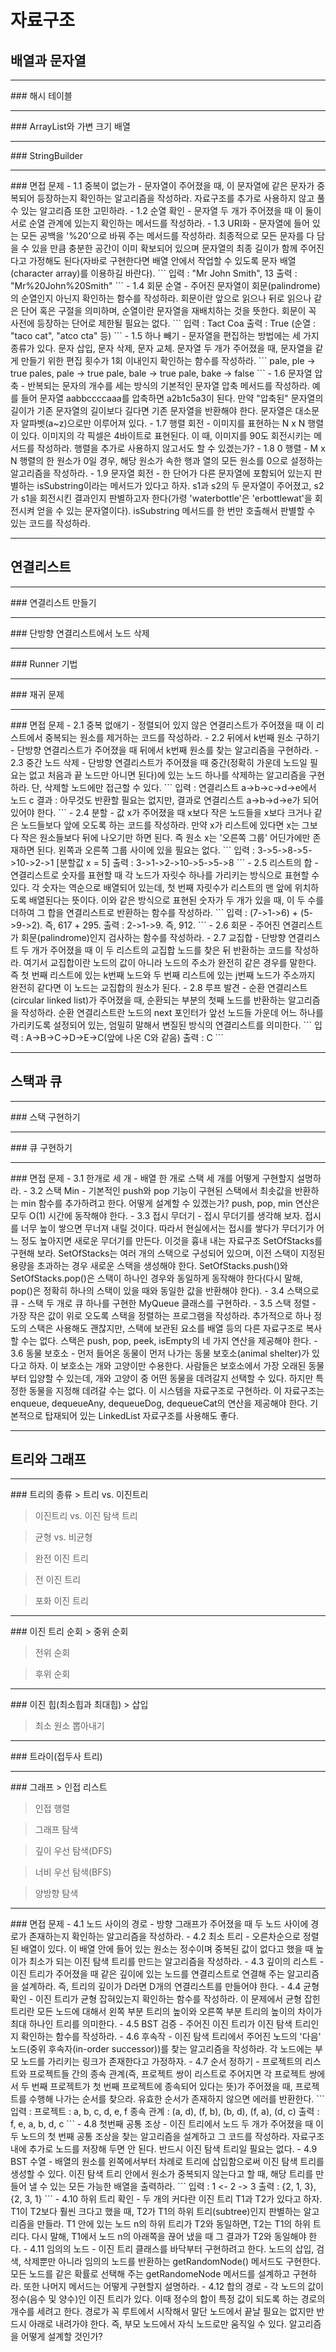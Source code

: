 # 자료구조

## 배열과 문자열
<hr>
### 해시 테이블
<hr>
### ArrayList와 가변 크기 배열
<hr>
### StringBuilder
<hr>
### 면접 문제
- 1.1 중복이 없는가
  - 문자열이 주어졌을 때, 이 문자열에 같은 문자가 중복되어 등장하는지 확인하는 알고리즘을 작성하라. 자료구조를 추가로 사용하지 않고 풀 수 있는 알고리즘 또한 고민하라.
- 1.2 순열 확인
  - 문자열 두 개가 주어졌을 때 이 둘이 서로 순열 관계에 있는지 확인하는 메서드를 작성하라.
- 1.3 URI화
  - 문자열에 들어 있는 모든 공백을 '%20'으로 바꿔 주는 메서드를 작성하라. 최종적으로 모든 문자를 다 담을 수 있을 만큼 충분한 공간이 이미 확보되어 있으며 문자열의 최종 길이가 함께 주어진다고 가정해도 된다(자바로 구현한다면 배열 안에서 작업할 수 있도록 문자 배열(character array)를 이용하길 바란다).
  ```
	입력 : "Mr John Smith", 13
	출력 : "Mr%20John%20Smith"
  ```
- 1.4 회문 순열
  - 주어진 문자열이 회문(palindrome)의 순열인지 아닌지 확인하는 함수를 작성하라. 회문이란 앞으로 읽으나 뒤로 읽으나 같은 단어 혹은 구절을 의미하며, 순열이란 문자열을 재배치하는 것을 뜻한다. 회문이 꼭 사전에 등장하는 단어로 제한될 필요는 없다.
  ```
  	입력 : Tact Coa
  	출력 : True (순열 : "taco cat", "atco cta" 등)
  ```
- 1.5 하나 빼기
  - 문자열을 편집하는 방법에는 세 가지 종류가 있다. 문자 삽입, 문자 삭제, 문자 교체. 문자열 두 개가 주어졌을 때, 문자열을 같게 만들기 위한 편집 횟수가 1회 이내인지 확인하는 함수를 작성하라.
  ```
  	pale, ple -> true
  	pales, pale -> true
  	pale, bale -> true
  	pale, bake -> false
  ```
- 1.6 문자열 압축
  - 반복되는 문자의 개수를 세는 방식의 기본적인 문자열 압축 메서드를 작성하라. 예를 들어 문자열 aabbccccaaa를 압축하면 a2b1c5a3이 된다. 만약 "압축된" 문자열의 길이가 기존 문자열의 길이보다 길다면 기존 문자열을 반환해야 한다. 문자열은 대소문자 알파벳(a~z)으로만 이루어져 있다.
- 1.7 행렬 회전
  - 이미지를 표현하는 N x N 행렬이 있다. 이미지의 각 픽셀은 4바이트로 표현된다. 이 때, 이미지를 90도 회전시키는 메서드를 작성하라. 행렬을 추가로 사용하지 않고서도 할 수 있겠는가?
- 1.8 0 행렬
  - M x N 행렬의 한 원소가 0일 경우, 해당 원소가 속한 행과 열의 모든 원소를 0으로 설정하는 알고리즘을 작성하라.
- 1.9 문자열 회전
  - 한 단어가 다른 문자열에 포함되어 있는지 판별하는 isSubstring이라는 메서드가 있다고 하자. s1과 s2의 두 문자열이 주어졌고, s2가 s1을 회전시킨 결과인지 판별하고자 한다(가령 'waterbottle'은 'erbottlewat'을 회전시켜 얻을 수 있는 문자열이다). isSubstring 메서드를 한 번만 호출해서 판별할 수 있는 코드를 작성하라.

---

## 연결리스트
<hr>
### 연결리스트 만들기
<hr>
### 단방향 연결리스트에서 노드 삭제
<hr>
### Runner 기법
<hr>
### 재귀 문제
<hr>
### 면접 문제
- 2.1 중복 없애기
  - 정렬되어 있지 않은 연결리스트가 주어졌을 때 이 리스트에서 중복되는 원소를 제거하는 코드를 작성하라.
- 2.2 뒤에서 k번째 원소 구하기
  - 단방향 연결리스트가 주어졌을 때 뒤에서 k번째 원소를 찾는 알고리즘을 구현하라.
- 2.3 중간 노드 삭제
  - 단방향 연결리스트가 주어졌을 때 중간(정확히 가운데 노드일 필요는 없고 처음과 끝 노드만 아니면 된다)에 있는 노드 하나를 삭제하는 알고리즘을 구현하라. 단, 삭제할 노드에만 접근할 수 있다.
  ```
  	입력 : 연결리스트 a->b->c->d->e에서 노드 c
  	결과 : 아무것도 반환할 필요는 없지만, 결과로 연결리스트 a->b->d->e가 되어 있어야 한다.
  ```
- 2.4 분할
  - 값 x가 주어졌을 때 x보다 작은 노드들을 x보다 크거나 같은 노드들보다 앞에 오도록 하는 코드를 작성하라. 만약 x가 리스트에 있다면 x는 그보다 작은 원소들보다 뒤에 나오기만 하면 된다. 즉 원소 x는 '오른쪽 그룹' 어딘가에만 존재하면 된다. 왼쪽과 오른쪽 그룹 사이에 있을 필요는 없다.
  ```
  	입력 : 3->5->8->5->10->2->1 [분할값 x = 5]
  	출력 : 3->1->2->10->5->5->8
  ```
- 2.5 리스트의 합
  - 연결리스트로 숫자를 표현할 때 각 노드가 자릿수 하나를 가리키는 방식으로 표현할 수 있다. 각 숫자는 역순으로 배열되어 있는데, 첫 번째 자릿수가 리스트의 맨 앞에 위치하도록 배열된다는 뜻이다. 이와 같은 방식으로 표현된 숫자가 두 개가 있을 때, 이 두 수를 더하여 그 합을 연결리스트로 반환하는 함수를 작성하라.
  ```
  	입력 : (7->1->6) + (5->9->2). 즉, 617 + 295.
  	출력 : 2->1->9. 즉, 912.
  ```
- 2.6 회문
  - 주어진 연결리스트가 회문(palindrome)인지 검사하는 함수를 작성하라.
- 2.7 교집합
  - 단방향 연결리스트 두 개가 주어졌을 때 이 두 리스트의 교집합 노드를 찾은 뒤 반환하는 코드를 작성하라. 여기서 교집합이란 노드의 값이 아니라 노드의 주소가 완전히 같은 경우를 말한다. 즉 첫 번째 리스트에 있는 k번째 노드와 두 번째 리스트에 있는 j번째 노드가 주소까지 완전히 같다면 이 노드는 교집합의 원소가 된다.
- 2.8 루프 발견
  - 순환 연결리스트(circular linked list)가 주어졌을 때, 순환되는 부분의 첫째 노드를 반환하는 알고리즘을 작성하라. 순환 연결리스트란 노드의 next 포인터가 앞선 노드들 가운데 어느 하나를 가리키도록 설정되어 있는, 엄밀히 말해서 변질된 방식의 연결리스트를 의미한다.
  ```
  	입력 : A->B->C->D->E->C(앞에 나온 C와 같음)
  	출력 : C
  ```

---

## 스택과 큐
<hr>
### 스택 구현하기
<hr>
### 큐 구현하기
<hr>
### 면접 문제
- 3.1 한개로 세 개
  - 배열 한 개로 스택 세 개를 어떻게 구현할지 설명하라.
- 3.2 스택 Min
  - 기본적인 push와 pop 기능이 구현된 스택에서 최솟값을 반환하는 min 함수를 추가하려고 한다. 어떻게 설계할 수 있겠는가? push, pop, min 연산은 모두 O(1) 시간에 동작해야 한다.
- 3.3 접시 무더기
  - 접시 무더기를 생각해 보자. 접시를 너무 높이 쌓으면 무너져 내릴 것이다. 따라서 현실에서는 접시를 쌓다가 무더기가 어느 정도 높아지면 새로운 무더기를 만든다. 이것을 흉내 내는 자료구조 SetOfStacks를 구현해 보라. SetOfStacks는 여러 개의 스택으로 구성되어 있으며, 이전 스택이 지정된 용량을 초과하는 경우 새로운 스택을 생성해야 한다. SetOfStacks.push()와 SetOfStacks.pop()은 스택이 하나인 경우와 동일하게 동작해야 한다(다시 말해, pop()은 정확히 하나의 스택이 있을 때와 동일한 값을 반환해야 한다).
- 3.4 스택으로 큐
  - 스택 두 개로 큐 하나를 구현한 MyQueue 클래스를 구현하라.
- 3.5 스택 정렬
  - 가장 작은 값이 위로 오도록 스택을 정렬하는 프로그램을 작성하라. 추가적으로 하나 정도의 스택은 사용해도 괜찮지만, 스택에 보관된 요소를 배열 등의 다른 자료구조로 복사할 수는 없다. 스택은 push, pop, peek, isEmpty의 네 가지 연산을 제공해야 한다.
- 3.6 동물 보호소
  - 먼저 들어온 동물이 먼저 나가는 동물 보호소(animal shelter)가 있다고 하자. 이 보호소는 개와 고양이만 수용한다. 사람들은 보호소에서 가장 오래된 동물부터 입양할 수 있는데, 개와 고양이 중 어떤 동물을 데려갈지 선택할 수 있다. 하지만 특정한 동물을 지정해 데려갈 수는 없다. 이 시스템을 자료구조로 구현하라. 이 자료구조는 enqueue, dequeueAny, dequeueDog, dequeueCat의 연산을 제공해야 한다. 기본적으로 탑재되어 있는 LinkedList 자료구조를 사용해도 좋다.

---

## 트리와 그래프
<hr>
### 트리의 종류
> 트리 vs. 이진트리

> 이진트리 vs. 이진 탐색 트리

> 균형 vs. 비균형

> 완전 이진 트리

> 전 이진 트리

> 포화 이진 트리

<hr>
### 이진 트리 순회
> 중위 순회

> 전위 순회

> 후위 순회

<hr>
### 이진 힙(최소힙과 최대힙)
> 삽입

> 최소 원소 뽑아내기

<hr>
### 트라이(접두사 트리)
<hr>
### 그래프
> 인접 리스트

> 인접 행렬

> 그래프 탐색

> 깊이 우선 탐색(DFS)

> 너비 우선 탐색(BFS)

> 양방향 탐색

<hr>
### 면접 문제
- 4.1 노드 사이의 경로
  - 방향 그래프가 주어졌을 때 두 노드 사이에 경로가 존재하는지 확인하는 알고리즘을 작성하라.
- 4.2 최소 트리
  - 오른차순으로 정렬된 배열이 있다. 이 배열 안에 들어 있는 원소는 정수이며 중복된 값이 없다고 했을 때 높이가 최소가 되는 이진 탐색 트리를 만드는 알고리즘을 작성하라.
- 4.3 깊이의 리스트
  - 이진 트리가 주어졌을 때 같은 깊이에 있는 노드를 연결리스트로 연결해 주는 알고리즘을 설계하라. 즉, 트리의 깊이가 D라면 D개의 연결리스트를 만들어야 한다.
- 4.4 균형 확인
  - 이진 트리가 균형 잡혀있는지 확인하는 함수를 작성하라. 이 문제에서 균형 잡힌 트리란 모든 노드에 대해서 왼쪽 부분 트리의 높이와 오른쪽 부분 트리의 높이의 차이가 최대 하나인 트리를 의미한다.
- 4.5 BST 검증
  - 주어진 이진 트리가 이진 탐색 트리인지 확인하는 함수를 작성하라.
- 4.6 후속작
  - 이진 탐색 트리에서 주어진 노드의 '다음' 노드(중위 후속자(in-order successor))를 찾는 알고리즘을 작성하라. 각 노드에는 부모 노드를 가리키는 링크가 존재한다고 가정하자.
- 4.7 순서 정하기
  - 프로젝트의 리스트와 프로젝트들 간의 종속 관계(즉, 프로젝트 쌍이 리스트로 주어지면 각 프로젝트 쌍에서 두 번째 프로젝트가 첫 번째 프로젝트에 종속되어 있다는 뜻)가 주어졌을 때, 프로젝트를 수행해 나가는 순서를 찾으라. 유효한 순서가 존재하지 않으면 에러를 반환한다.
  ```
  	입력 :
  		프로젝트 : a, b, c, d, e, f
  		종속 관계 : (a, d), (f, b), (b, d), (f, a), (d, c)
  	출력 : f, e, a, b, d, c
  ```
- 4.8 첫번째 공통 조상
  - 이진 트리에서 노드 두 개가 주어졌을 때 이 두 노드의 첫 번째 공통 조상을 찾는 알고리즘을 설계하고 그 코드를 작성하라. 자료구조 내에 추가로 노드를 저장해 두면 안 된다. 반드시 이진 탐색 트리일 필요는 없다.
- 4.9 BST 수열
  - 배열의 원소를 왼쪽에서부터 차례로 트리에 삽입함으로써 이진 탐색 트리를 생성할 수 있다. 이진 탐색 트리 안에서 원소가 중복되지 않는다고 할 때, 해당 트리를 만들어 낼 수 있는 모든 가능한 배열을 출력하라.
  ```
  	입력 : 1 <- 2 -> 3
  	출력 : {2, 1, 3}, {2, 3, 1}
  ```
- 4.10 하위 트리 확인
  - 두 개의 커다란 이진 트리 T1과 T2가 있다고 하자. T1이 T2보다 훨씬 크다고 했을 때, T2가 T1의 하위 트리(subtree)인지 판별하는 알고리즘을 만들라. T1 안에 있는 노드 n의 하위 트리가 T2와 동일하면, T2는 T1의 하위 트리다. 다시 말해, T1에서 노드 n의 아래쪽을 끊어 냈을 때 그 결과가 T2와 동일해야 한다.
- 4.11 임의의 노드
  - 이진 트리 클래스를 바닥부터 구현하려고 한다. 노드의 삽입, 검색, 삭제뿐만 아니라 임의의 노드를 반환하는 getRandomNode() 메서드도 구현한다. 모든 노드를 같은 확률로 선택해 주는 getRandomeNode 메서드를 설계하고 구현하라. 또한 나머지 메서드는 어떻게 구현할지 설명하라.
- 4.12 합의 경로
  - 각 노드의 값이 정수(음수 및 양수)인 이진 트리가 있다. 이때 정수의 합이 특정 값이 되도록 하는 경로의 개수를 세려고 한다. 경로가 꼭 루트에서 시작해서 말단 노드에서 끝날 필요는 없지만 반드시 아래로 내려가야 한다. 즉, 부모 노드에서 자식 노드로만 움직일 수 있다. 알고리즘을 어떻게 설계할 것인가?